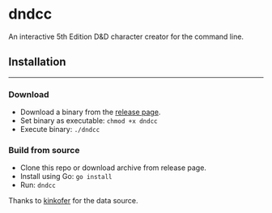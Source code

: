 # dndcc
An interactive 5th Edition D&D character creator for the command line.

## Installation
---

### Download
- Download a binary from the
  [release page](https://gitlab.com/wiggins.jonathan/dndcc/-/releases).
- Set binary as executable: `chmod +x dndcc`
- Execute binary: `./dndcc`

### Build from source
- Clone this repo or download archive from release page.
- Install using Go: `go install`
- Run: `dndcc`

Thanks to [kinkofer](https://github.com/kinkofer/FightClub5eXML) for the data
source.
